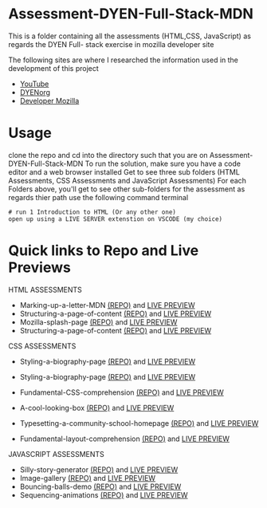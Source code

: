 # Assessment-DYEN-Full-Stack-MDN
This is a folder containing all the assessments (HTML,CSS, JavaScript) as regards the DYEN Full- stack exercise in mozilla developer site 

The following sites are where I researched the information used in the development of this project
+ [YouTube](www.youtube.com/)
+ [DYENorg](https://dyen.org/)
+ [Developer Mozilla](https://developer.mozilla.org/)

# Usage
clone the repo and cd into the directory such that you are on Assessment-DYEN-Full-Stack-MDN
To run the solution, make sure you have a code editor and a web browser installed
Get to see three sub folders (HTML Assessments, CSS Assessments and JavaScript Assessments)
For each Folders above, you'll get to see other sub-folders for the assessment as regards thier path
use the following command terminal
```
# run 1 Introduction to HTML (Or any other one)
open up using a LIVE SERVER extenstion on VSCODE (my choice)
```
# Quick links to Repo and Live Previews

HTML ASSESSMENTS
+ Marking-up-a-letter-MDN [(REPO)](https://github.com/ChristopherOkay/1-Marking-up-a-letter-MDN-) and [LIVE PREVIEW](https://christopherokay.github.io/1-Marking-up-a-letter-MDN-/) 
+ Structuring-a-page-of-content [(REPO)](https://github.com/ChristopherOkay/2-Structuring-a-page-of-content) and [LIVE PREVIEW](https://christopherokay.github.io/2-Structuring-a-page-of-content/)
+ Mozilla-splash-page [(REPO)](https://github.com/ChristopherOkay/Mozilla-splash-page) and [LIVE PREVIEW](https://christopherokay.github.io/Mozilla-splash-page/)
+ Structuring-a-page-of-content [(REPO)](https://github.com/ChristopherOkay/Structuring-planet-data) and [LIVE PREVIEW](https://christopherokay.github.io/Structuring-planet-data/)

CSS ASSESSMENTS
+ Styling-a-biography-page [(REPO)](https://github.com/ChristopherOkay/Styling-a-biography-page) and [LIVE PREVIEW](https://christopherokay.github.io/Styling-a-biography-page/) 

+ Styling-a-biography-page [(REPO)](https://github.com/ChristopherOkay/1-Fundamental-CSS-comprehension) and [LIVE PREVIEW](https://christopherokay.github.io/1-Fundamental-CSS-comprehension/)
+ Fundamental-CSS-comprehension [(REPO)](https://github.com/ChristopherOkay/2-Creating-fancy-letterheaded-paper/) and [LIVE PREVIEW](https://christopherokay.github.io/2-Creating-fancy-letterheaded-paper/)
+ A-cool-looking-box [(REPO)](https://github.com/ChristopherOkay/3-A-cool-looking-box/) and [LIVE PREVIEW](https://christopherokay.github.io/3-A-cool-looking-box/) 

+ Typesetting-a-community-school-homepage [(REPO)](https://github.com/ChristopherOkay/Typesetting-a-community-school-homepage/) and [LIVE PREVIEW](https://christopherokay.github.io/Typesetting-a-community-school-homepage/) 
+ Fundamental-layout-comprehension [(REPO)](https://github.com/ChristopherOkay/Fundamental-layout-comprehension/) and [LIVE PREVIEW](https://christopherokay.github.io/Fundamental-layout-comprehension/) 


JAVASCRIPT ASSESSMENTS
+ Silly-story-generator [(REPO)](https://github.com/ChristopherOkay/Silly-story-generator) and [LIVE PREVIEW](https://christopherokay.github.io/Silly-story-generator/) 
+ Image-gallery [(REPO)](https://github.com/ChristopherOkay/Image-gallery) and [LIVE PREVIEW](https://christopherokay.github.io/Image-gallery/hension/)
+ Bouncing-balls-demo [(REPO)](https://github.com/ChristopherOkay/Bouncing-balls-demo/) and [LIVE PREVIEW](https://christopherokay.github.io/Bouncing-balls-demo/)
+ Sequencing-animations [(REPO)](https://github.com/ChristopherOkay/Sequencing-animations) and [LIVE PREVIEW](https://christopherokay.github.io/Sequencing-animations/) 










